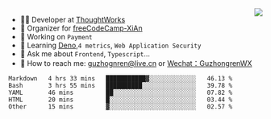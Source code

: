 <img align="right" src="https://github-readme-stats.vercel.app/api?username=guzhongren&show_icons=true&icon_color=805AD5&text_color=000&bg_color=ffffff&hide_title=true" />

- 👨‍💻  Developer at [ThoughtWorks](https://thoughtworks.com)
- 🏢 Organizer for [freeCodeCamp-XiAn](https://github.com/orgs/freeCodeCamp-XiAn)
- 🔭 Working on `Payment`
- 🌱 Learning [Deno](https://deno.land/),`4 metrics`,  `Web Application Security`
- 💬 Ask me about `Frontend`, `Typescript`...
- 🔎 How to reach me: [guzhognren@live.cn](guzhognren@live.cn) or [Wechat：GuzhongrenWX]()

<!--START_SECTION:waka-->
```text
Markdown   4 hrs 33 mins   ███████████▓░░░░░░░░░░░░░   46.13 % 
Bash       3 hrs 55 mins   ██████████░░░░░░░░░░░░░░░   39.78 % 
YAML       46 mins         ██░░░░░░░░░░░░░░░░░░░░░░░   07.82 % 
HTML       20 mins         █░░░░░░░░░░░░░░░░░░░░░░░░   03.44 % 
Other      15 mins         ▓░░░░░░░░░░░░░░░░░░░░░░░░   02.57 % 
```
<!--END_SECTION:waka-->

